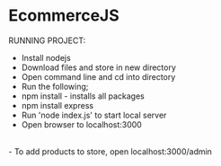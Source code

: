 # EcommerceJS
RUNNING PROJECT:
- Install nodejs
- Download files and store in new directory
- Open command line and cd into directory
- Run the following;
 - npm install - installs all packages
 - npm install express
- Run 'node index.js' to start local server
- Open browser to localhost:3000
</br>
- To add products to store, open localhost:3000/admin
